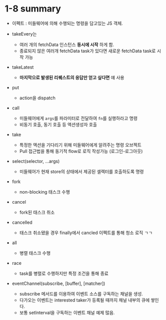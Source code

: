 # 1-8 summary

- 이펙트 : 미들웨어에 의해 수행되는 명령을 담고있는 JS 객체.

- takeEvery는

  - 여러 개의 fetchData 인스턴스 **동시에 시작** 하게 함.
  - 종료되지 않은 여러개 fetchData task가 있다면 새로운 fetchData task로 시작 가능

- takeLatest

  - **마지막으로 발생된 리퀘스트의 응답만 얻고 싶다면** 얘 사용

- put

  - action을 dispatch

- call

  - 미들웨어에게 `args`를 파라미터로 전달하여 `fn`를 실행하라고 명령
  - 비동기 호출, 동기 호출 등 액션생성자 호출

- take
  - 특정한 액션을 기다리기 위해 미들웨어에게 알려주는 명령 오브젝트
  - Pull 접근법을 통해 동기적 flow로 로직 작성가능 (로그인-로그아웃)

- select(selector, ...args)
  - 미들웨어가 현재 store의 상태에서 제공된 셀렉터를 호출하도록 명령

- fork
  - non-blocking 태스크 수행

- cancel
  - fork된 태스크 취소

- cancelled
  - 태스크 취소됐을 경우 finally에서 cancled 이펙트를 통해 청소 로직 ㄱㄱ

- all
  - 병렬 태스크 수행

- race
  - task를 병렬로 수행하지만 특정 조건을 통해 종료

- eventChannel(subscribe, [buffer], [matcher])
  - subscribe 메서드를 이용하여 이벤트 소스를 구독하는 채널을 생성.
  - 다가오는 이벤트는 interested taker가 등록될 때까지 채널 내부의 큐에 쌓인다.
  - 보통 setInterval을 구독하는 이벤트 채널 예제 많음.